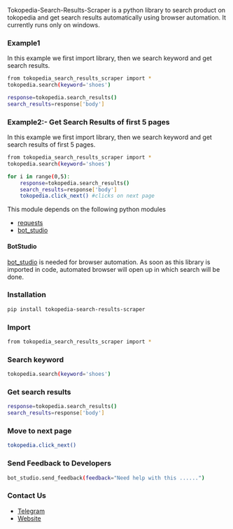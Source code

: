 Tokopedia-Search-Results-Scraper is a python library to search product on tokopedia and get search results automatically using browser automation. 
It currently runs only on windows.

### Example1
In this example we first import library, then we search keyword and get search results.
```sh
from tokopedia_search_results_scraper import *
tokopedia.search(keyword='shoes')

response=tokopedia.search_results()
search_results=response['body']

```

### Example2:- Get Search Results of first 5 pages
In this example we first import library, then we search keyword and get search results of first 5 pages.
```sh
from tokopedia_search_results_scraper import *
tokopedia.search(keyword='shoes')

for i in range(0,5):
	response=tokopedia.search_results()
	search_results=response['body']
	tokopedia.click_next() #clicks on next page
```

This module depends on the following python modules
* [requests](https://pypi.org/project/requests/)
* [bot_studio](https://pypi.org/project/bot_studio/)

#### BotStudio
[bot_studio](https://pypi.org/project/bot_studio/) is needed for browser automation. As soon as this library is imported in code, automated browser will open up in which search will be done.


### Installation

```sh
pip install tokopedia-search-results-scraper
```

### Import
```sh
from tokopedia_search_results_scraper import *
```

### Search keyword
```sh
tokopedia.search(keyword='shoes')
```

### Get search results
```sh
response=tokopedia.search_results()
search_results=response['body']
```

### Move to next page
```sh
tokopedia.click_next()
```

### Send Feedback to Developers
```sh
bot_studio.send_feedback(feedback="Need help with this ......")
```

### Contact Us
* [Telegram](https://t.me/datakund)
* [Website](https://datakund.com)

